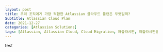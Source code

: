 ```yaml
---
layout: post
title: 우리 조직에게 가장 적합한 Atlassian 클라우드 플랜은 무엇일까?
Subtitle: Atlassian Cloud Plan 
date: 2021-12-27
categories: [Atlassian Solutions]
tags: [Atlassian, Atlassian Cloud, Cloud Migration, 아틀라시안, 아틀라시안클라우드, Jira Cloud, Confluence Cloud]
---
```


test

<div class='zift_plugin' id='8a99837c7c93dc41017c95fb11c71fb6'></div>
